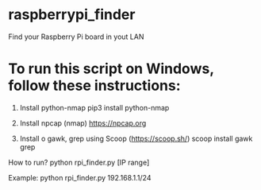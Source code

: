 # raspberrypi_finder
Find your Raspberry Pi board in yout LAN

# To run this script on Windows, follow these instructions:
1) Install python-nmap
pip3 install python-nmap

2) Install npcap (nmap)
https://npcap.org

3) Install o gawk, grep using Scoop (https://scoop.sh/)
scoop install gawk grep

How to run? python rpi_finder.py [IP range]

Example: python rpi_finder.py 192.168.1.1/24
